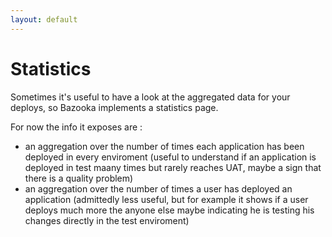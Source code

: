 ```yaml
---
layout: default
---
```


# Statistics

Sometimes it's useful to have a look at the aggregated data for your deploys, so Bazooka implements a statistics page.

For now the info it exposes are :

- an aggregation over the number of times each application has been deployed in every enviroment (useful to understand if an application is deployed in test maany times but rarely reaches UAT, maybe a sign that there is a quality problem)
- an aggregation over the number of times a user has deployed an application (admittedly less useful, but for example it shows if a user deploys much more the anyone else maybe indicating he is testing his changes directly in the test enviroment)

